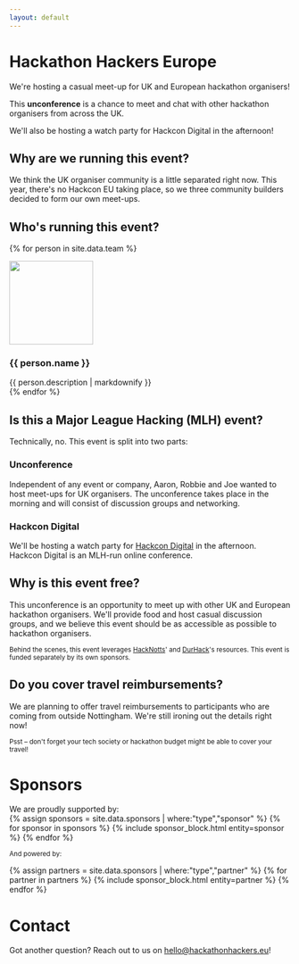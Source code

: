```yaml
---
layout: default
---
```

# Hackathon Hackers Europe
We're hosting a casual meet-up for UK and European hackathon organisers!

This **unconference** is a chance to meet and chat with other hackathon organisers from across the UK. 

We'll also be hosting a watch party for Hackcon Digital in the afternoon!

## Why are we running this event?
We think the UK organiser community is a little separated right now. This year, there's no Hackcon EU taking place,
so we three community builders decided to form our own meet-ups. 

## Who's running this event?

{% for person in site.data.team %}
<div class="meet-the-team">
    <img src="{{ person.image_path }}" class="meet-the-team-image" width="150" height="150" />
    <div class="meet-the-team-text">
        <h3>{{ person.name }}</h3>
        {{ person.description | markdownify }}
    </div>
</div>
{% endfor %}

## Is this a Major League Hacking (MLH) event?
Technically, no. This event is split into two parts:

### Unconference
Independent of any event or company, Aaron, Robbie and Joe wanted to host meet-ups for UK organisers. The unconference
takes place in the morning and will consist of discussion groups and networking.

### Hackcon Digital
We'll be hosting a watch party for [Hackcon Digital](https://hackcon.mlh.io/events/hackcon-digital/) in the afternoon.
Hackcon Digital is an MLH-run online conference.

## Why is this event free?
This unconference is an opportunity to meet up with other UK and European hackathon organisers. We'll provide food and
host casual discussion groups, and we believe this event should be as accessible as possible to hackathon organisers.

<small>Behind the scenes, this event leverages [HackNotts](https://www.hacknotts.com/)' and
[DurHack](https://durhack.com)'s resources. This event is funded separately by its own sponsors.</small>

## Do you cover travel reimbursements?
We are planning to offer travel reimbursements to participants who are coming from outside Nottingham. We're still
ironing out the details right now!

<small>Psst – don't forget your tech society or hackathon budget might be able to cover your travel!</small> 

# Sponsors
<div class="image-container sponsors">
We are proudly supported by:
<div class="flagship-sponsors">
{% assign sponsors = site.data.sponsors | where:"type","sponsor" %}
{% for sponsor in sponsors %}
{% include sponsor_block.html entity=sponsor %}
{% endfor %}
</div>

<small>And powered by:</small>
<div class="image-container partners">
{% assign partners = site.data.sponsors | where:"type","partner" %}
{% for partner in partners %}
{% include sponsor_block.html entity=partner %}
{% endfor %}
</div>
</div>

# Contact
Got another question? Reach out to us on [hello@hackathonhackers.eu](mailto:hello@hackathonhackers.eu)!
